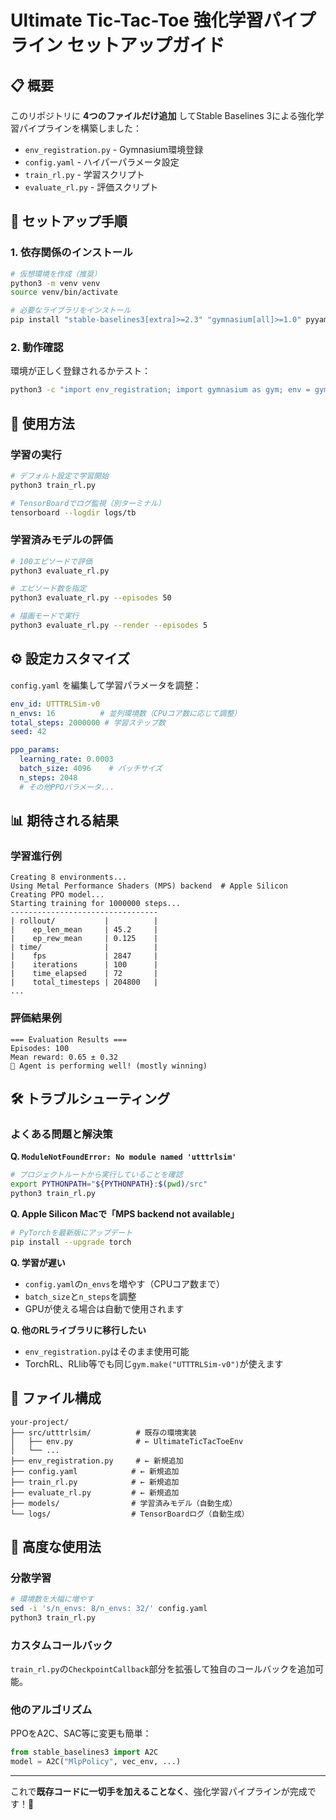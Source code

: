 # Ultimate Tic-Tac-Toe 強化学習パイプライン セットアップガイド

## 📋 概要

このリポジトリに **4つのファイルだけ追加** してStable Baselines 3による強化学習パイプラインを構築しました：

- `env_registration.py` - Gymnasium環境登録
- `config.yaml` - ハイパーパラメータ設定  
- `train_rl.py` - 学習スクリプト
- `evaluate_rl.py` - 評価スクリプト

## 🚀 セットアップ手順

### 1. 依存関係のインストール

```bash
# 仮想環境を作成（推奨）
python3 -m venv venv
source venv/bin/activate

# 必要なライブラリをインストール
pip install "stable-baselines3[extra]>=2.3" "gymnasium[all]>=1.0" pyyaml torch
```

### 2. 動作確認

環境が正しく登録されるかテスト：

```bash
python3 -c "import env_registration; import gymnasium as gym; env = gym.make('UTTTRLSim-v0'); print('Environment registered successfully!'); print(f'Observation space: {env.observation_space}'); print(f'Action space: {env.action_space}')"
```

## 🎯 使用方法

### 学習の実行

```bash
# デフォルト設定で学習開始
python3 train_rl.py

# TensorBoardでログ監視（別ターミナル）
tensorboard --logdir logs/tb
```

### 学習済みモデルの評価

```bash
# 100エピソードで評価
python3 evaluate_rl.py

# エピソード数を指定
python3 evaluate_rl.py --episodes 50

# 描画モードで実行
python3 evaluate_rl.py --render --episodes 5
```

## ⚙️ 設定カスタマイズ

`config.yaml` を編集して学習パラメータを調整：

```yaml
env_id: UTTTRLSim-v0
n_envs: 16          # 並列環境数（CPUコア数に応じて調整）
total_steps: 2000000 # 学習ステップ数
seed: 42

ppo_params:
  learning_rate: 0.0003
  batch_size: 4096    # バッチサイズ
  n_steps: 2048
  # その他PPOパラメータ...
```

## 📊 期待される結果

### 学習進行例
```
Creating 8 environments...
Using Metal Performance Shaders (MPS) backend  # Apple Silicon
Creating PPO model...
Starting training for 1000000 steps...
---------------------------------
| rollout/           |          |
|    ep_len_mean     | 45.2     |
|    ep_rew_mean     | 0.125    |
| time/              |          |
|    fps             | 2847     |
|    iterations      | 100      |
|    time_elapsed    | 72       |
|    total_timesteps | 204800   |
...
```

### 評価結果例
```
=== Evaluation Results ===
Episodes: 100
Mean reward: 0.65 ± 0.32
🎉 Agent is performing well! (mostly winning)
```

## 🛠️ トラブルシューティング

### よくある問題と解決策

**Q. `ModuleNotFoundError: No module named 'utttrlsim'`**
```bash
# プロジェクトルートから実行していることを確認
export PYTHONPATH="${PYTHONPATH}:$(pwd)/src"
python3 train_rl.py
```

**Q. Apple Silicon Macで「MPS backend not available」**
```bash
# PyTorchを最新版にアップデート
pip install --upgrade torch
```

**Q. 学習が遅い**
- `config.yaml`の`n_envs`を増やす（CPUコア数まで）
- `batch_size`と`n_steps`を調整
- GPUが使える場合は自動で使用されます

**Q. 他のRLライブラリに移行したい**
- `env_registration.py`はそのまま使用可能
- TorchRL、RLlib等でも同じ`gym.make("UTTTRLSim-v0")`が使えます

## 📁 ファイル構成

```
your-project/
├── src/utttrlsim/          # 既存の環境実装
│   ├── env.py              # ← UltimateTicTacToeEnv
│   └── ...
├── env_registration.py     # ← 新規追加
├── config.yaml            # ← 新規追加  
├── train_rl.py            # ← 新規追加
├── evaluate_rl.py         # ← 新規追加
├── models/                # 学習済みモデル（自動生成）
└── logs/                  # TensorBoardログ（自動生成）
```

## 🔧 高度な使用法

### 分散学習
```bash
# 環境数を大幅に増やす
sed -i 's/n_envs: 8/n_envs: 32/' config.yaml
python3 train_rl.py
```

### カスタムコールバック
`train_rl.py`の`CheckpointCallback`部分を拡張して独自のコールバックを追加可能。

### 他のアルゴリズム
PPOをA2C、SAC等に変更も簡単：
```python
from stable_baselines3 import A2C
model = A2C("MlpPolicy", vec_env, ...)
```

---

これで**既存コードに一切手を加えることなく**、強化学習パイプラインが完成です！🎉